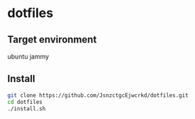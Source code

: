 # dotfiles

## Target environment

ubuntu jammy

## Install

```bash
git clone https://github.com/JsnzctgcEjwcrkd/dotfiles.git
cd dotfiles
./install.sh
```
